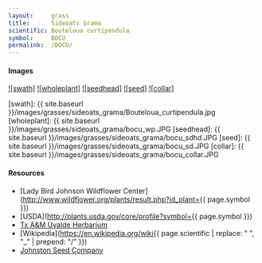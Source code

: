 ```yaml
---
layout:     grass
title:      Sideoats Grama
scientific: Bouteloua curtipendula
symbol:     BOCU
permalink:  /BOCU/
---
```


#### Images

[![swath]][wikimed_BOCU_swath]
[![wholeplant]][uvtamu_BOCU_wholeplant]
[![seedhead]][uvtamu_BOCU_seedhead]
[![seed]][uvtamu_BOCU_seed]
[![collar]][uvtamu_BOCU_collar]

[swath]: {{ site.baseurl }}/images/grasses/sideoats_grama/Bouteloua_curtipendula.jpg
[wholeplant]: {{ site.baseurl }}/images/grasses/sideoats_grama/bocu_wp.JPG
[seedhead]: {{ site.baseurl }}/images/grasses/sideoats_grama/bocu_sdhd.JPG
[seed]: {{ site.baseurl }}/images/grasses/sideoats_grama/bocu_sd.JPG
[collar]: {{ site.baseurl }}/images/grasses/sideoats_grama/bocu_collar.JPG

[wikimed_BOCU_swath]: https://upload.wikimedia.org/wikipedia/commons/8/8a/Bouteloua_curtipendula.jpg "Unknown, Wikimedia Commons"
[uvtamu_BOCU_wholeplant]: http://uvalde.tamu.edu/herbarium/grasses-commom-index/sideoats-grama/bocu_wp "Christine Thompson, Tx A&M Uvalde Herbarium"
[uvtamu_BOCU_seedhead]: http://uvalde.tamu.edu/herbarium/grasses-commom-index/sideoats-grama/bocu_sdhd "Christine Thompson, Tx A&M Uvalde Herbarium"
[uvtamu_BOCU_seed]: http://uvalde.tamu.edu/herbarium/grasses-commom-index/sideoats-grama/bocu_sd "Christine Thompson, Tx A&M Uvalde Herbarium"
[uvtamu_BOCU_collar]: http://uvalde.tamu.edu/herbarium/grasses-commom-index/sideoats-grama/bocu_collar "Christine Thompson, Tx A&M Uvalde Herbarium"


#### Resources

* [Lady Bird Johnson Wildflower Center](http://www.wildflower.org/plants/result.php?id_plant={{ page.symbol }})
* [USDA](http://plants.usda.gov/core/profile?symbol={{ page.symbol }})
* [Tx A&M Uvalde Herbarium](http://uvalde.tamu.edu/herbarium/grasses-commom-index)
* [Wikipedia](https://en.wikipedia.org/wiki{{ page.scientific | replace: " ", "_"  | prepend: "/" }})
* [Johnston Seed Company](http://www.jeinc.com/sideoats-grama)
